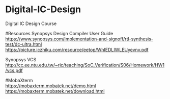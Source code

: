 # Digital-IC-Design
Digital IC Design Course

#Resources
Synopsys Design Compiler User Guide  
https://www.synopsys.com/implementation-and-signoff/rtl-synthesis-test/dc-ultra.html
https://picture.iczhiku.com/resource/eetop/WhIEDLIWLEUyevnv.pdf

Synopsys VCS  
http://cc.ee.ntu.edu.tw/~ric/teaching/SoC_Verification/S06/Homework/HW1/vcs.pdf

#MobaXterm  
https://mobaxterm.mobatek.net/demo.html
https://mobaxterm.mobatek.net/download.html

